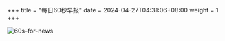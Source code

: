 +++
title = "每日60秒早报"
date = 2024-04-27T04:31:06+08:00
weight = 1
+++

![60s-for-news](/img/zaobao/zaobao.png "由 ALAPI 提供支持")
